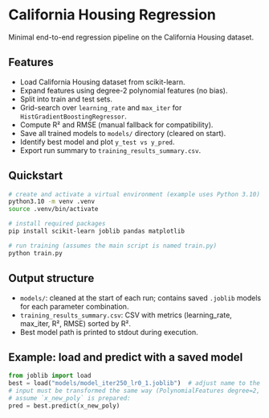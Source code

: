 # California Housing Regression

Minimal end-to-end regression pipeline on the California Housing dataset.

## Features
- Load California Housing dataset from scikit-learn.
- Expand features using degree-2 polynomial features (no bias).
- Split into train and test sets.
- Grid-search over `learning_rate` and `max_iter` for `HistGradientBoostingRegressor`.
- Compute R² and RMSE (manual fallback for compatibility).
- Save all trained models to `models/` directory (cleared on start).
- Identify best model and plot `y_test vs y_pred`.
- Export run summary to `training_results_summary.csv`.

## Quickstart

```bash
# create and activate a virtual environment (example uses Python 3.10)
python3.10 -m venv .venv
source .venv/bin/activate

# install required packages
pip install scikit-learn joblib pandas matplotlib

# run training (assumes the main script is named train.py)
python train.py
```

## Output structure
- `models/`: cleaned at the start of each run; contains saved `.joblib` models for each parameter combination.
- `training_results_summary.csv`: CSV with metrics (learning_rate, max_iter, R², RMSE) sorted by R².
- Best model path is printed to stdout during execution.

## Example: load and predict with a saved model
```python
from joblib import load
best = load("models/model_iter250_lr0_1.joblib")  # adjust name to the real best
# input must be transformed the same way (PolynomialFeatures degree=2, include_bias=False)
# assume `x_new_poly` is prepared:
pred = best.predict(x_new_poly)
```
